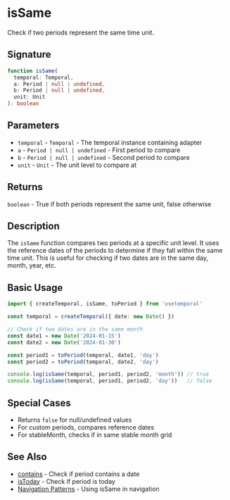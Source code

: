 # isSame

Check if two periods represent the same time unit.

## Signature

```typescript
function isSame(
  temporal: Temporal,
  a: Period | null | undefined,
  b: Period | null | undefined,
  unit: Unit
): boolean
```

## Parameters

- `temporal` - `Temporal` - The temporal instance containing adapter
- `a` - `Period | null | undefined` - First period to compare
- `b` - `Period | null | undefined` - Second period to compare  
- `unit` - `Unit` - The unit level to compare at

## Returns

`boolean` - True if both periods represent the same unit, false otherwise

## Description

The `isSame` function compares two periods at a specific unit level. It uses the reference dates of the periods to determine if they fall within the same time unit. This is useful for checking if two dates are in the same day, month, year, etc.

## Basic Usage

```typescript
import { createTemporal, isSame, toPeriod } from 'usetemporal'

const temporal = createTemporal({ date: new Date() })

// Check if two dates are in the same month
const date1 = new Date('2024-01-15')
const date2 = new Date('2024-01-30')

const period1 = toPeriod(temporal, date1, 'day')
const period2 = toPeriod(temporal, date2, 'day')

console.log(isSame(temporal, period1, period2, 'month')) // true
console.log(isSame(temporal, period1, period2, 'day'))   // false
```

## Special Cases

- Returns `false` for null/undefined values
- For custom periods, compares reference dates
- For stableMonth, checks if in same stable month grid

## See Also

- [contains](/api/operations/contains) - Check if period contains a date
- [isToday](/api/utilities/is-today) - Check if period is today
- [Navigation Patterns](/guide/patterns/navigation) - Using isSame in navigation
